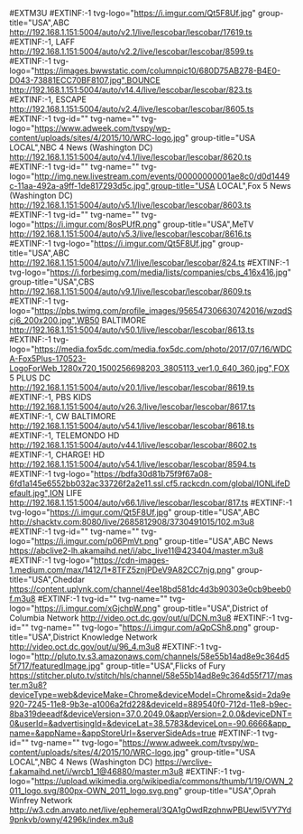 #EXTM3U
#EXTINF:-1 tvg-logo="https://i.imgur.com/Qt5F8Uf.jpg" group-title="USA",ABC
http://192.168.1.151:5004/auto/v2.1/live/lescobar/lescobar/17619.ts
#EXTINF:-1, LAFF
http://192.168.1.151:5004/auto/v2.2/live/lescobar/lescobar/8599.ts
#EXTINF:-1 tvg-logo="https://images.bwwstatic.com/columnpic10/680D75AB278-B4E0-D043-73881ECC70BF8107.jpg",BOUNCE
http://192.168.1.151:5004/auto/v14.4/live/lescobar/lescobar/823.ts
#EXTINF:-1, ESCAPE
http://192.168.1.151:5004/auto/v2.4/live/lescobar/lescobar/8605.ts
#EXTINF:-1 tvg-id="" tvg-name="" tvg-logo="https://www.adweek.com/tvspy/wp-content/uploads/sites/4/2015/10/WRC-logo.jpg" group-title="USA LOCAL",NBC 4 News (Washington DC)
http://192.168.1.151:5004/auto/v4.1/live/lescobar/lescobar/8620.ts
#EXTINF:-1 tvg-id="" tvg-name="" tvg-logo="http://img.new.livestream.com/events/00000000001ae8c0/d0d1449c-11aa-492a-a9ff-1de817293d5c.jpg",group-title="USA LOCAL",Fox 5 News (Washington DC)
http://192.168.1.151:5004/auto/v5.1/live/lescobar/lescobar/8603.ts
#EXTINF:-1 tvg-id="" tvg-name="" tvg-logo="https://i.imgur.com/8osPUfR.png" group-title="USA",MeTV
http://192.168.1.151:5004/auto/v5.3/live/lescobar/lescobar/8616.ts
#EXTINF:-1 tvg-logo="https://i.imgur.com/Qt5F8Uf.jpg" group-title="USA",ABC
http://192.168.1.151:5004/auto/v7.1/live/lescobar/lescobar/824.ts
#EXTINF:-1 tvg-logo="https://i.forbesimg.com/media/lists/companies/cbs_416x416.jpg" group-title="USA",CBS
http://192.168.1.151:5004/auto/v9.1/live/lescobar/lescobar/8609.ts
#EXTINF:-1 tvg-logo="https://pbs.twimg.com/profile_images/956547306630742016/wzqdScj6_200x200.jpg",WB50 BALTIMORE
http://192.168.1.151:5004/auto/v50.1/live/lescobar/lescobar/8613.ts
#EXTINF:-1 tvg-logo="https://media.fox5dc.com/media.fox5dc.com/photo/2017/07/16/WDCA-Fox5Plus-170523-LogoForWeb_1280x720_1500256698203_3805113_ver1.0_640_360.jpg",FOX 5 PLUS DC
http://192.168.1.151:5004/auto/v20.1/live/lescobar/lescobar/8619.ts
#EXTINF:-1, PBS KIDS
http://192.168.1.151:5004/auto/v26.3/live/lescobar/lescobar/8617.ts
#EXTINF:-1, CW BALTIMORE
http://192.168.1.151:5004/auto/v54.1/live/lescobar/lescobar/8618.ts
#EXTINF:-1, TELEMONDO HD
http://192.168.1.151:5004/auto/v44.1/live/lescobar/lescobar/8602.ts
#EXTINF:-1, CHARGE! HD
http://192.168.1.151:5004/auto/v54.1/live/lescobar/lescobar/8594.ts
#EXTINF:-1 tvg-logo="https://bdfa30d81b75f9f67a08-6fd1a145e6552bb032ac33726f2a2e11.ssl.cf5.rackcdn.com/global/IONLifeDefault.jpg",ION LIFE 
http://192.168.1.151:5004/auto/v66.1/live/lescobar/lescobar/817.ts
#EXTINF:-1 tvg-logo="https://i.imgur.com/Qt5F8Uf.jpg" group-title="USA",ABC
http://shacktv.com:8080/live/2685812908/3730491015/102.m3u8
#EXTINF:-1 tvg-id="" tvg-name="" tvg-logo="https://i.imgur.com/p06PmVt.png" group-title="USA",ABC News
https://abclive2-lh.akamaihd.net/i/abc_live11@423404/master.m3u8
#EXTINF:-1 tvg-logo="https://cdn-images-1.medium.com/max/1412/1*8TFZ5znjPDeV9A82CC7njg.png" group-title="USA",Cheddar
https://content.uplynk.com/channel/4ee18bd581dc4d3b90303e0cb9beeb0f.m3u8
#EXTINF:-1 tvg-id="" tvg-name="" tvg-logo="https://i.imgur.com/xGjchpW.png" group-title="USA",District of Columbia Network
http://video.oct.dc.gov/out/u/DCN.m3u8
#EXTINF:-1 tvg-id="" tvg-name="" tvg-logo="https://i.imgur.com/aQpCSh8.png" group-title="USA",District Knowledge Network
http://video.oct.dc.gov/out/u/96_4.m3u8
#EXTINF:-1 tvg-logo="http://pluto.tv.s3.amazonaws.com/channels/58e55b14ad8e9c364d55f717/featuredImage.jpg" group-title="USA",Flicks of Fury
https://stitcher.pluto.tv/stitch/hls/channel/58e55b14ad8e9c364d55f717/master.m3u8?deviceType=web&deviceMake=Chrome&deviceModel=Chrome&sid=2da9e920-7245-11e8-9b3e-a1006a2fd228&deviceId=889540f0-712d-11e8-b9ec-8ba319deeadf&deviceVersion=37.0.2049.0&appVersion=2.0.0&deviceDNT=0&userId=&advertisingId=&deviceLat=38.5783&deviceLon=-90.6666&app_name=&appName=&appStoreUrl=&serverSideAds=true
#EXTINF:-1 tvg-id="" tvg-name="" tvg-logo="https://www.adweek.com/tvspy/wp-content/uploads/sites/4/2015/10/WRC-logo.jpg" group-title="USA LOCAL",NBC 4 News (Washington DC)
https://wrclive-f.akamaihd.net/i/wrcb1_1@46880/master.m3u8
#EXTINF:-1 tvg-logo="https://upload.wikimedia.org/wikipedia/commons/thumb/1/19/OWN_2011_logo.svg/800px-OWN_2011_logo.svg.png" group-title="USA",Oprah Winfrey Network
http://w3.cdn.anvato.net/live/ephemeral/3QA1gOwdRzqhnwPBUewI5VY7Yd9pnkvb/owny/4296k/index.m3u8
